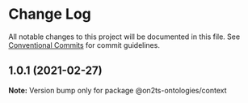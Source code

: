 # Change Log

All notable changes to this project will be documented in this file.
See [Conventional Commits](https://conventionalcommits.org) for commit guidelines.

## 1.0.1 (2021-02-27)

**Note:** Version bump only for package @on2ts-ontologies/context
